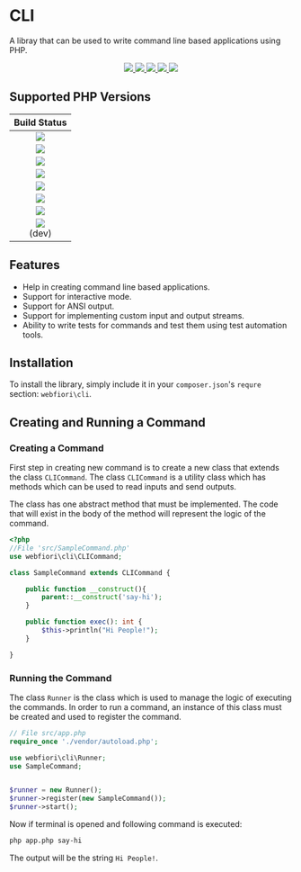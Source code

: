 # CLI
A libray that can be used to write command line based applications using PHP.


<p align="center">
  <a target="_blank" href="https://github.com/WebFiori/cli/actions/workflows/php81.yml">
    <img src="https://github.com/WebFiori/cli/workflows/Build%20PHP%208.1/badge.svg?branch=main">
  </a>
  <a href="https://codecov.io/gh/WebFiori/cli">
    <img src="https://codecov.io/gh/WebFiori/cli/branch/main/graph/badge.svg" />
  </a>
  <a href="https://sonarcloud.io/dashboard?id=WebFiori_cli">
      <img src="https://sonarcloud.io/api/project_badges/measure?project=WebFiori_cli&metric=alert_status" />
  </a>
  <a href="https://github.com/WebFiori/cli/releases">
      <img src="https://img.shields.io/github/release/WebFiori/cli.svg?label=latest" />
  </a>
  <a href="https://packagist.org/packages/webfiori/cli">
    <img src="https://img.shields.io/packagist/dt/webfiori/cli?color=light-green">
  </a>
</p>

## Supported PHP Versions
| Build Status |
|:-----------:|
|<a target="_blank" href="https://github.com/WebFiori/cli/actions/workflows/php70.yml"><img src="https://github.com/WebFiori/cli/workflows/Build%20PHP%207.0/badge.svg?branch=main"></a>|
|<a target="_blank" href="https://github.com/WebFiori/cli/actions/workflows/php71.yml"><img src="https://github.com/WebFiori/cli/workflows/Build%20PHP%207.1/badge.svg?branch=main"></a>|
|<a target="_blank" href="https://github.com/WebFiori/cli/actions/workflows/php72.yml"><img src="https://github.com/WebFiori/cli/workflows/Build%20PHP%207.2/badge.svg?branch=main"></a>|
|<a target="_blank" href="https://github.com/WebFiori/cli/actions/workflows/php73.yml"><img src="https://github.com/WebFiori/cli/workflows/Build%20PHP%207.3/badge.svg?branch=main"></a>|
|<a target="_blank" href="https://github.com/WebFiori/cli/actions/workflows/php74.yml"><img src="https://github.com/WebFiori/cli/workflows/Build%20PHP%207.4/badge.svg?branch=main"></a>|
|<a target="_blank" href="https://github.com/WebFiori/cli/actions/workflows/php80.yml"><img src="https://github.com/WebFiori/cli/workflows/Build%20PHP%208.0/badge.svg?branch=main"></a>|
|<a target="_blank" href="https://github.com/WebFiori/cli/actions/workflows/php81.yml"><img src="https://github.com/WebFiori/cli/workflows/Build%20PHP%208.1/badge.svg?branch=main"></a>|
|<a target="_blank" href="https://github.com/WebFiori/cli/actions/workflows/php82.yml"><img src="https://github.com/WebFiori/cli/workflows/Build%20PHP%208.2/badge.svg?branch=main"></a><br>(dev)|

## Features
* Help in creating command line based applications.
* Support for interactive mode.
* Support for ANSI output.
* Support for implementing custom input and output streams.
* Ability to write tests for commands and test them using test automation tools.

## Installation

To install the library, simply include it in your `composer.json`'s `requre` section: `webfiori\cli`.

## Creating and Running a Command

### Creating a Command


First step in creating new command is to create a new class that extends the class `CLICommand`. The class `CLICommand` is a utility class which has methods which can be used to read inputs and send outputs.

The class has one abstract method that must be implemented. The code that will exist in the body of the method will represent the logic of the command.

``` php
<?php
//File 'src/SampleCommand.php'
use webfiori\cli\CLICommand;

class SampleCommand extends CLICommand {

    public function __construct(){
        parent::__construct('say-hi');
    }

    public function exec(): int {
        $this->println("Hi People!");
    }

}

```

### Running the Command

The class `Runner` is the class which is used to manage the logic of executing the commands. In order to run a command, an instance of this class must be created and used to register the command.

``` php
// File src/app.php
require_once './vendor/autoload.php';

use webfiori\cli\Runner;
use SampleCommand;


$runner = new Runner();
$runner->register(new SampleCommand());
$runner->start();
```

Now if terminal is opened and following command is executed:

``` bash
php app.php say-hi
```

The output will be the string `Hi People!`.


